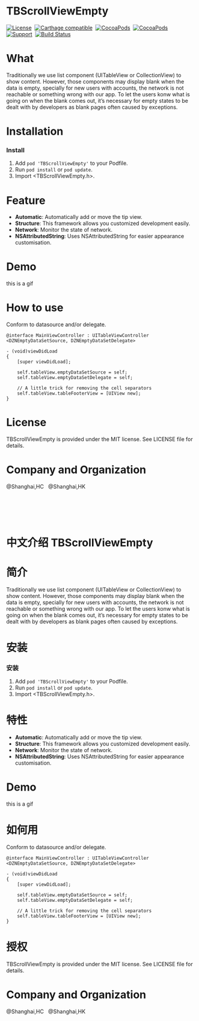 TBScrollViewEmpty
==============

[![License](http://img.shields.io/badge/license-MIT-blue.svg)](http://opensource.org/licenses/MIT)&nbsp;
[![Carthage compatible](https://img.shields.io/badge/Carthage-compatible-4BC51D.svg?style=flat)](https://github.com/Carthage/Carthage)&nbsp;
[![CocoaPods](http://img.shields.io/cocoapods/v/YYKit.svg?style=flat)](http://cocoapods.org/pods/YYKit)&nbsp;
[![CocoaPods](http://img.shields.io/cocoapods/p/YYKit.svg?style=flat)](http://cocoadocs.org/docsets/YYKit)&nbsp;
[![Support](https://img.shields.io/badge/support-iOS%206%2B%20-blue.svg?style=flat)](https://www.apple.com/nl/ios/)&nbsp;
[![Build Status](https://travis-ci.org/ibireme/YYKit.svg?branch=master)](https://travis-ci.org/ibireme/YYKit)


What
==============
Traditionally we use list component (UITableView or CollectionView) to show content. However, those components may display blank when the data is empty, specially for new users with accounts, the network is not reachable or something wrong with our app. To let the users konw what is going on when the blank comes out, it’s necessary for empty states to be dealt with by developers as blank pages often caused by exceptions.

Installation
==============

### Install

1. Add `pod 'TBScrollViewEmpty'` to your Podfile.
2. Run `pod install` or `pod update`.
3. Import \<TBScrollViewEmpty.h\>.

Feature
==============
- **Automatic**: Automatically add or move the tip view.
- **Structure**: This framework allows you customized development easily.
- **Network**: Monitor the state of network.
- **NSAttributedString**: Uses NSAttributedString for easier appearance customisation.

Demo
==============
this is a gif

How to use
==============
Conform to datasource and/or delegate.
```objc
@interface MainViewController : UITableViewController <DZNEmptyDataSetSource, DZNEmptyDataSetDelegate>

- (void)viewDidLoad
{
    [super viewDidLoad];

    self.tableView.emptyDataSetSource = self;
    self.tableView.emptyDataSetDelegate = self;
    
    // A little trick for removing the cell separators
    self.tableView.tableFooterView = [UIView new];
}
```

License
==============
TBScrollViewEmpty is provided under the MIT license. See LICENSE file for details.

Company and Organization
==============
@Shanghai,HC&nbsp;&nbsp;&nbsp;@Shanghai,HK

<br/><br/>
---

中文介绍
TBScrollViewEmpty
==============

简介
==============
Traditionally we use list component (UITableView or CollectionView) to show content. However, those components may display blank when the data is empty, specially for new users with accounts, the network is not reachable or something wrong with our app. To let the users konw what is going on when the blank comes out, it’s necessary for empty states to be dealt with by developers as blank pages often caused by exceptions.

安装
==============

### 安装

1. Add `pod 'TBScrollViewEmpty'` to your Podfile.
2. Run `pod install` or `pod update`.
3. Import \<TBScrollViewEmpty.h\>.

特性
==============
- **Automatic**: Automatically add or move the tip view.
- **Structure**: This framework allows you customized development easily.
- **Network**: Monitor the state of network.
- **NSAttributedString**: Uses NSAttributedString for easier appearance customisation.

Demo
==============
this is a gif

如何用
==============
Conform to datasource and/or delegate.
```objc
@interface MainViewController : UITableViewController <DZNEmptyDataSetSource, DZNEmptyDataSetDelegate>

- (void)viewDidLoad
{
    [super viewDidLoad];

    self.tableView.emptyDataSetSource = self;
    self.tableView.emptyDataSetDelegate = self;
    
    // A little trick for removing the cell separators
    self.tableView.tableFooterView = [UIView new];
}
```

授权
==============
TBScrollViewEmpty is provided under the MIT license. See LICENSE file for details.

Company and Organization
==============
@Shanghai,HC&nbsp;&nbsp;&nbsp;@Shanghai,HK
